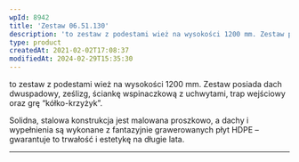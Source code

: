 ```yaml
---
wpId: 8942
title: 'Zestaw 06.51.130'
description: 'to zestaw z podestami wież na wysokości 1200 mm. Zestaw posiada dach dwuspadowy, ześlizg, ściankę wspinaczkową z uchwytami, trap wejściowy oraz grę "kółko-krzyżyk". Solidna, stalowa konstrukcja jest malowana proszkowo, a dachy i wypełnienia są wykonane z fantazyjnie grawerowanych płyt HDPE – gwarantuje to trwałość i estetykę na długie lata.'
type: product
createdAt: 2021-02-02T17:08:37
modifiedAt: 2024-02-29T15:35:30
---
```



to zestaw z podestami wież na wysokości 1200 mm. Zestaw posiada dach dwuspadowy, ześlizg, ściankę wspinaczkową z uchwytami, trap wejściowy oraz grę “kółko-krzyżyk”.

Solidna, stalowa konstrukcja jest malowana proszkowo, a dachy i wypełnienia są wykonane z fantazyjnie grawerowanych płyt HDPE – gwarantuje to trwałość i estetykę na długie lata.

* * *